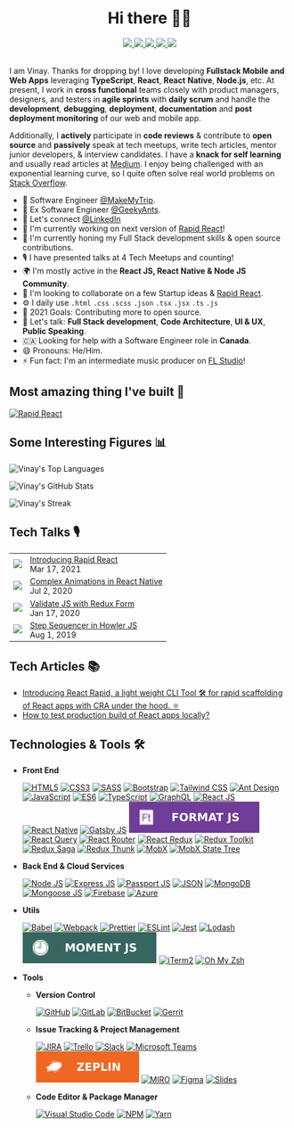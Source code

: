 <h1 align="center">
  Hi there 👋🏻
</h1>

<div align="center">
  <a href="https://www.npmjs.com/package/rapid-react">
    <img src="https://img.shields.io/badge/rapid%20react-61DAFB?style=for-the-badge&logo=react&logoColor=333">
  </a>
  <a href="https://www.linkedin.com/in/vinaysharma-/">
    <img src="https://img.shields.io/badge/linkedin-0A66C2?style=for-the-badge&logo=linkedin">
  </a>
  <a href="https://stackoverflow.com/users/11220479/vinay-sharma?tab=profile">
    <img src="https://img.shields.io/badge/stackoverflow-F58025?style=for-the-badge&logo=StackOverflow&logoColor=fff">
  </a>
  <a href="mailto:vinaysharma7811@gmail.com">
    <img src="https://img.shields.io/badge/email-EA4335?style=for-the-badge&logo=gmail&logoColor=fff">
  </a>
  <a href="https://docs.google.com/document/d/1vXog-yzGisdJkZ1YaoS7Nmno2GrUVeUlrXunXCBwDCM/export?format=pdf">
    <img src="https://img.shields.io/badge/resume-blue?style=for-the-badge&logo=readthedocs&logoColor=fff">
  </a>
</div>

<br>

I am Vinay. Thanks for dropping by! I love developing **Fullstack Mobile and Web Apps** leveraging **TypeScript**, **React**, **React** **Native**, **Node.js**, etc. At present, I work in **cross functional** teams closely with product managers, designers, and testers in **agile sprints** with **daily scrum** and handle the **development**, **debugging**, **deployment**, **documentation** and **post deployment monitoring** of our web and mobile app.

Additionally, I **actively** participate in **code reviews** & contribute to **open source** and **passively** speak at tech meetups, write tech articles, mentor junior developers, & interview candidates. I have a **knack for self learning** and usually read articles at [Medium](https://medium.com/@vinay-sharma). I enjoy being challenged with an exponential learning curve, so I quite often solve real world problems on [Stack Overflow](https://stackoverflow.com/users/11220479/vinay-sharma?tab=profile).

- 🏢 Software Engineer [@MakeMyTrip](https://www.makemytrip.com/).
- 🏢 Ex Software Engineer [@GeekyAnts](https://geekyants.com/vinay-sharma).
- 🔗 Let's connect [@LinkedIn](https://www.linkedin.com/in/vinaysharma-/)
- 🔭 I'm currently working on next version of [Rapid React](https://www.npmjs.com/package/rapid-react)!
- 🌱 I'm currently honing my Full Stack development skills & open source contributions.
- 🎙 I have presented talks at 4 Tech Meetups and counting!
- 🌍 I'm mostly active in the **React JS, React Native & Node JS Community**.
- 🤝 I'm looking to collaborate on a few Startup ideas & [Rapid React](https://www.npmjs.com/package/rapid-react).
- ⚙️ I daily use `.html` `.css` `.scss` `.json` `.tsx` `.jsx` `.ts` `.js`
- 🥅 2021 Goals: Contributing more to open source.
- 💬 Let's talk: **Full Stack development**, **Code Architecture**, **UI & UX**, **Public Speaking**.
- 🇨🇦 Looking for help with a Software Engineer role in **Canada**.
- 😄 Pronouns: He/Him.
- ⚡ Fun fact: I'm an intermediate music producer on [FL Studio](https://www.image-line.com/)!

## Most amazing thing I've built 🚀

[![Rapid React](https://github-readme-stats.vercel.app/api/pin/?username=vinaysharma14&repo=rapid-react&show_owner=true&bg_color=0d1117&&title_color=58a6ff&text_color=c9d1d9&icon_color=8b949e&border_color=21262d)](https://github.com/vinaysharma14/rapid-react)

## Some Interesting Figures 📊

![Vinay's Top Languages](https://github-readme-stats.vercel.app/api/top-langs/?username=vinaysharma14&layout=compact&bg_color=0d1117&&title_color=58a6ff&text_color=c9d1d9&icon_color=8b949e&border_color=21262d)

![Vinay's GitHub Stats](https://github-readme-stats.vercel.app/api/?username=vinaysharma14&show_icons=true&bg_color=0d1117&&title_color=58a6ff&text_color=c9d1d9&icon_color=8b949e&border_color=21262d)

<!-- https://git.io/streak-stats -->

![Vinay's Streak](https://github-readme-streak-stats.herokuapp.com/?user=vinaysharma14&theme=dark&background=0D1117&border=21262D&stroke=21262D&ring=58A6FF&fire=58A6FF&currStreakLabel=58A6FF&sideNums=c9d1d9&sideLabels=c9d1d9&currStreakLabel=c9d1d9&currStreakNum=c9d1d9&dates=8b949e)

## Tech Talks 🎙️

<!-- https://stackoverflow.com/a/2068371/11220479 -->

<table>
  <tbody>
    <tr>
      <td>
        <a href="https://www.youtube.com/watch?v=r2aai7oG69Q">
          <img width="140px" src="https://i3.ytimg.com/vi/r2aai7oG69Q/mqdefault.jpg">
        </a>
      </td>
      <td>
        <a href="https://www.youtube.com/watch?v=r2aai7oG69Q">
          Introducing Rapid React
        </a>
        <br />
        Mar 17, 2021
      </td>
    </tr>
    <tr>
      <td>
        <a href="https://www.youtube.com/watch?v=tD8vvCzVknE">
          <img width="140px" src="https://i3.ytimg.com/vi/tD8vvCzVknE/mqdefault.jpg">
        </a>
      </td>
      <td>
        <a href="https://www.youtube.com/watch?v=tD8vvCzVknE">
          Complex Animations in React Native
        </a>
        <br />
        Jul 2, 2020
      </td>
    </tr>
    <tr>
      <td>
        <a href="https://www.youtube.com/watch?v=mmi_B38DBk0">
          <img width="140px" src="https://i3.ytimg.com/vi/mmi_B38DBk0/mqdefault.jpg">
        </a>
      </td>
      <td>
        <a href="https://www.youtube.com/watch?v=mmi_B38DBk0">
          Validate JS with Redux Form
        </a>
        <br />
        Jan 17, 2020
      </td>
    </tr>
    <tr>
      <td>
        <a href="https://www.youtube.com/watch?v=rpbOlfP66kM">
          <img width="140px" src="https://i3.ytimg.com/vi/rpbOlfP66kM/mqdefault.jpg">
        </a>
      </td>
      <td>
        <a href="https://www.youtube.com/watch?v=rpbOlfP66kM">
          Step Sequencer in Howler JS
        </a>
        <br />
        Aug 1, 2019
      </td>
    </tr>
  </tbody>
</table>

## Tech Articles 📚

- [Introducing React Rapid, a light weight CLI Tool 🛠️ for rapid scaffolding of React apps with CRA under the hood. ⚛️](https://dev.to/vinaysharma14/introducing-react-rapid-a-light-weight-interactive-cli-automation-tool-to-scaffold-react-apps-quickly-2gkn)
- [How to test production build of React apps locally?](https://www.linkedin.com/pulse/how-test-production-build-react-js-app-locally-vinay-sharma-he-him-/)

## Technologies & Tools 🛠️

- **Front End**

  [![HTML5](https://img.shields.io/badge/html5-E34F26?style=for-the-badge&logo=html5&logoColor=fff)](https://www.w3schools.com/html/)
  [![CSS3](https://img.shields.io/badge/css3-1572B6?style=for-the-badge&logo=css3&logoColor=fff)](https://www.w3schools.com/css/)
  [![SASS](https://img.shields.io/badge/sass-CC6699?style=for-the-badge&logo=sass&logoColor=fff)](https://sass-lang.com/)
  [![Bootstrap](https://img.shields.io/badge/bootstrap-7952B3?style=for-the-badge&logo=bootstrap&logoColor=fff)](https://getbootstrap.com/)
  [![Tailwind CSS](https://img.shields.io/badge/tailwind%20css-38B2AC?style=for-the-badge&logo=tailwindcss&logoColor=fff)](https://tailwindcss.com/)
  [![Ant Design](https://img.shields.io/badge/ant%20design-0170FE?style=for-the-badge&logo=antdesign&logoColor=fff)](https://ant.design/)
  [![JavaScript](https://img.shields.io/badge/javascript-F7DF1E?style=for-the-badge&logo=javascript&logoColor=000)](https://www.w3schools.com/js/DEFAULT.asp)
  [![ES6](https://img.shields.io/badge/es6-F7DF1E?style=for-the-badge&logo=javascript&logoColor=000)](https://www.w3schools.com/js/js_es6.asp)
  [![TypeScript](https://img.shields.io/badge/typescript-3178C6?style=for-the-badge&logo=typescript&logoColor=fff)](https://www.typescriptlang.org/)
  [![GraphQL](https://img.shields.io/badge/graphql-E10098?style=for-the-badge&logo=graphql&logoColor=fff)](https://graphql.org/)
  [![React JS](https://img.shields.io/badge/react-61DAFB?style=for-the-badge&logo=react&logoColor=333)](https://reactjs.org/)
  [![React Native](https://img.shields.io/badge/react%20native-61DAFB?style=for-the-badge&logo=react&logoColor=333)](https://reactnative.dev/)
  [![Gatsby JS](https://img.shields.io/badge/gatsby%20js-663399?style=for-the-badge&logo=gatsby&logoColor=fff)](https://www.gatsbyjs.com/)
  [![Format JS](icons/format-js.svg)](https://formatjs.io/)
  [![React Query](https://img.shields.io/badge/react%20query-FF4154?style=for-the-badge&logo=reacttable&logoColor=fff)](https://react-query.tanstack.com/)
  [![React Router](https://img.shields.io/badge/react%20router-CA4245?style=for-the-badge&logo=reactrouter&logoColor=fff)](https://reactrouter.com/)
  [![React Redux](https://img.shields.io/badge/react%20redux-764ABC?style=for-the-badge&logo=redux&logoColor=fff)](https://react-redux.js.org/)
  [![Redux Toolkit](https://img.shields.io/badge/redux%20toolkit-764ABC?style=for-the-badge&logo=redux&logoColor=fff)](https://redux-toolkit.js.org/)
  [![Redux Saga](https://img.shields.io/badge/redux%20saga-89D96D?style=for-the-badge&logo=redux-saga&logoColor=000)](https://redux-saga.js.org/)
  [![Redux Thunk](https://img.shields.io/badge/redux%20thunk-89D96D?style=for-the-badge&logo=redux-saga&logoColor=000)](https://github.com/reduxjs/redux-thunk)
  [![MobX](https://img.shields.io/badge/mobx-FF9955?style=for-the-badge&logo=mobx&logoColor=fff)](https://mobx.js.org/)
  [![MobX State Tree](https://img.shields.io/badge/mobx%20state%20tree-FF7102?style=for-the-badge&logo=mobxstatetree&logoColor=fff)](https://mobx-state-tree.js.org/)

- **Back End & Cloud Services**

  [![Node JS](https://img.shields.io/badge/node.js-339933?style=for-the-badge&logo=node.js&logoColor=fff)](https://nodejs.org/en/)
  [![Express JS](https://img.shields.io/badge/express-000?style=for-the-badge&logo=express&logoColor=fff)](https://expressjs.com/)
  [![Passport JS](https://img.shields.io/badge/passport%20js-34E27A?style=for-the-badge&logo=passport&logoColor=fff)](https://www.passportjs.org/)
  [![JSON](https://img.shields.io/badge/json-000?style=for-the-badge&logo=json&logoColor=fff)](https://www.json.org/json-en.html)
  [![MongoDB](https://img.shields.io/badge/mongo%20db-47A248?style=for-the-badge&logo=mongodb&logoColor=fff)](https://www.mongodb.com/)
  [![Mongoose JS](https://img.shields.io/badge/mongoose%20js-47A248?style=for-the-badge&logo=mongodb&logoColor=fff)](https://mongoosejs.com/)
  [![Firebase](https://img.shields.io/badge/firebase-FFCA28?style=for-the-badge&logo=firebase&logoColor=000)](https://firebase.google.com/)
  [![Azure](https://img.shields.io/badge/azure-0078D4?style=for-the-badge&logo=microsoftazure&logoColor=fff)](https://azure.microsoft.com/)

- **Utils**

  [![Babel](https://img.shields.io/badge/babel-F9DC3E?style=for-the-badge&logo=babel&logoColor=000)](https://babeljs.io/)
  [![Webpack](https://img.shields.io/badge/webpack-8DD6F9?style=for-the-badge&logo=webpack&logoColor=000)](https://webpack.js.org/)
  [![Prettier](https://img.shields.io/badge/prettier-F7B93E?style=for-the-badge&logo=prettier&logoColor=000)](https://prettier.io/)
  [![ESLint](https://img.shields.io/badge/eslint-4B32C3?style=for-the-badge&logo=eslint&logoColor=fff)](https://eslint.org/)
  [![Jest](https://img.shields.io/badge/jest-C21325?style=for-the-badge&logo=jest&logoColor=fff)](https://jestjs.io/)
  [![Lodash](https://img.shields.io/badge/lodash-3492FF?style=for-the-badge&logo=lodash&logoColor=fff)](https://lodash.com/)
  [![Moment JS](icons/moment-js.svg)](https://momentjs.com/)
  [![iTerm2](https://img.shields.io/badge/iTerm2-000?style=for-the-badge&logo=iterm2&logoColor=fff)](https://iterm2.com/)
  [![Oh My Zsh](https://img.shields.io/badge/oh%20my%20zsh-4D4D4D?style=for-the-badge&logo=windowsterminal&logoColor=fff)](https://ohmyz.sh/)

- **Tools**

  - **Version Control**

    [![GitHub](https://img.shields.io/badge/github-181717?style=for-the-badge&logo=github)](https://github.com/)
    [![GitLab](https://img.shields.io/badge/gitlab-FCA121?style=for-the-badge&logo=gitlab)](https://about.gitlab.com/)
    [![BitBucket](https://img.shields.io/badge/bitbucket-0052CC?style=for-the-badge&logo=bitbucket)](https://bitbucket.org/)
    [![Gerrit](https://img.shields.io/badge/gerrit-EEEEEE?style=for-the-badge&logo=gerrit&logoColor=000)](https://www.gerritcodereview.com/)

  - **Issue Tracking & Project Management**

    [![JIRA](https://img.shields.io/badge/jira-0052CC?style=for-the-badge&logo=jira)](https://www.atlassian.com/software/jira)
    [![Trello](https://img.shields.io/badge/trello-0052CC?style=for-the-badge&logo=trello)](https://trello.com/)
    [![Slack](https://img.shields.io/badge/slack-4A154B?style=for-the-badge&logo=slack)](https://slack.com/)
    [![Microsoft Teams](https://img.shields.io/badge/microsoft%20teams-6264A7?style=for-the-badge&logo=microsoftteams&logoColor=fff)](https://www.microsoft.com/en-in/microsoft-teams/group-chat-software/)
    [![Zeplin](icons/zeplin.svg)](https://zeplin.io/)
    [![MIRO](https://img.shields.io/badge/miro-050038?style=for-the-badge&logo=miro)](https://miro.com/)
    [![Figma](https://img.shields.io/badge/figma-F24E1E?style=for-the-badge&logo=figma&logoColor=fff)](https://figma.com/)
    [![Slides](https://img.shields.io/badge/slides-E4637C?style=for-the-badge&logo=slides&logoColor=fff)](https://slides.com/vinaysharma7811)

  - **Code Editor & Package Manager**

    [![Visual Studio Code](https://img.shields.io/badge/visual%20studio%20code-007ACC?style=for-the-badge&logo=visualstudiocode)](https://code.visualstudio.com/)
    [![NPM](https://img.shields.io/badge/npm-C12127?style=for-the-badge&logo=npm)](https://www.npmjs.com/)
    [![Yarn](https://img.shields.io/badge/yarn-2C8EBB?style=for-the-badge&logo=yarn&logoColor=fff)](https://yarnpkg.com/)
